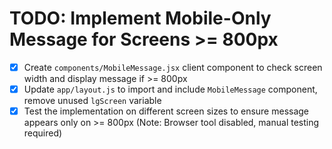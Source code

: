 # TODO: Implement Mobile-Only Message for Screens >= 800px

- [x] Create `components/MobileMessage.jsx` client component to check screen width and display message if >= 800px
- [x] Update `app/layout.js` to import and include `MobileMessage` component, remove unused `lgScreen` variable
- [x] Test the implementation on different screen sizes to ensure message appears only on >= 800px (Note: Browser tool disabled, manual testing required)
